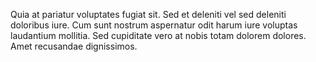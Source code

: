 Quia at pariatur voluptates fugiat sit.
Sed et deleniti vel sed deleniti doloribus iure.
Cum sunt nostrum aspernatur odit harum iure voluptas laudantium mollitia.
Sed cupiditate vero at nobis totam dolorem dolores.
Amet recusandae dignissimos.